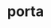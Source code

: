 ---
title: porta
meaning: gate
ch: [eleven, f1, f]
pos: noun
stem: port
genend: ae
abbgender: f.
abbgender2: fem.
gender: feminine
declension: first
derivative: portal
---